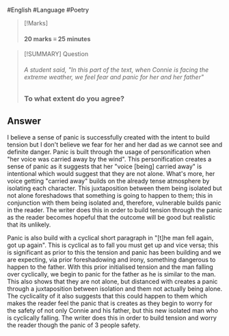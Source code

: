 #English #Language #Poetry

>[!Marks]
>#### 20 marks $\equiv$ 25 minutes

>[!SUMMARY] Question
>###### A student said, "In this part of the text, when Connie is facing the extreme weather, we feel fear and panic for her and her father"
>
>### To what extent do you agree?

## Answer

I believe a sense of  panic is successfully created with the intent to build tension but I don't believe we fear for her and her dad as we cannot see and definite danger. Panic is built through the usage of personification when "her voice was carried away by the wind". This personification creates a sense of panic as it suggests that her "voice [being] carried away" is intentional which would suggest that they are not alone. What's more, her voice getting "carried away" builds on the already tense atmosphere by isolating each character. This juxtaposition between them being isolated but not alone foreshadows that something is going to happen to them; this in conjunction with them being isolated and, therefore, vulnerable builds panic in the reader. The writer does this in order to build tension through the panic as the reader becomes hopeful that the outcome will be good but realistic that its unlikely.

Panic is also build with a cyclical short paragraph in "[t]he man fell again, got up again". This is cyclical as to fall you must get up and vice versa; this is significant as prior to this the tension and panic has been building and we are expecting, via prior foreshadowing and irony, something dangerous to happen to the father. With this prior initialised tension and the man falling over cyclically, we begin to panic for the father as he is similar to the man. This also shows that they are not alone, but distanced with creates a panic through a juxtaposition between isolation and them not actually being alone. The cyclicality of it also suggests that this could happen to them which makes the reader feel the panic that is creates as they begin to worry for the safety of not only Connie and his father, but this new isolated man who is cyclically falling. The writer does this in order to build tension and worry the reader though the panic of 3 people safety.
